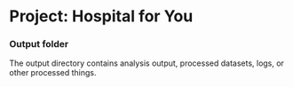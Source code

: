 # Project: Hospital for You
### Output folder

The output directory contains analysis output, processed datasets, logs, or other processed things.

